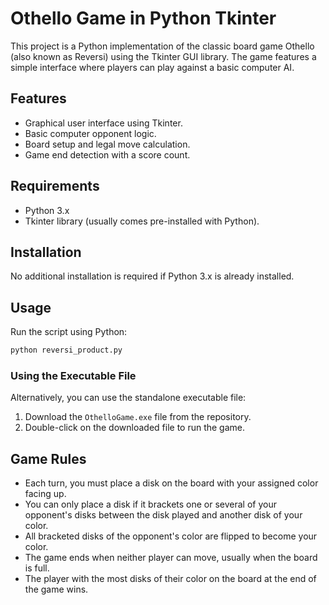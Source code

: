 # Othello Game in Python Tkinter

This project is a Python implementation of the classic board game Othello (also known as Reversi) using the Tkinter GUI library. The game features a simple interface where players can play against a basic computer AI.

## Features

- Graphical user interface using Tkinter.
- Basic computer opponent logic.
- Board setup and legal move calculation.
- Game end detection with a score count.

## Requirements

- Python 3.x
- Tkinter library (usually comes pre-installed with Python).

## Installation

No additional installation is required if Python 3.x is already installed.

## Usage

Run the script using Python:

```bash
python reversi_product.py
```
### Using the Executable File

Alternatively, you can use the standalone executable file:

1. Download the `OthelloGame.exe` file from the repository.
2. Double-click on the downloaded file to run the game.

## Game Rules

- Each turn, you must place a disk on the board with your assigned color facing up.
- You can only place a disk if it brackets one or several of your opponent's disks between the disk played and another disk of your color.
- All bracketed disks of the opponent's color are flipped to become your color.
- The game ends when neither player can move, usually when the board is full.
- The player with the most disks of their color on the board at the end of the game wins.


